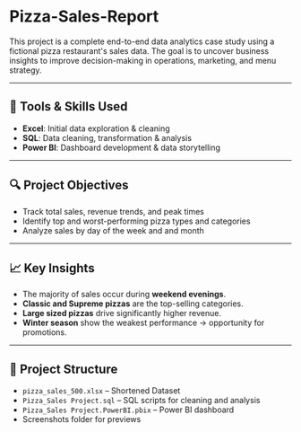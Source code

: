 # Pizza-Sales-Report

This project is a complete end-to-end data analytics case study using a fictional pizza restaurant's sales data. The goal is to uncover business insights to improve decision-making in operations, marketing, and menu strategy.

---

## 🧰 Tools & Skills Used
- **Excel**: Initial data exploration & cleaning
- **SQL**: Data cleaning, transformation & analysis
- **Power BI**: Dashboard development & data storytelling

---

## 🔍 Project Objectives

- Track total sales, revenue trends, and peak times
- Identify top and worst-performing pizza types and categories
- Analyze sales by day of the week and and month

---

## 📈 Key Insights

- The majority of sales occur during **weekend evenings**.
- **Classic and Supreme pizzas** are the top-selling categories.
- **Large sized pizzas** drive significantly higher revenue.
- **Winter season** show the weakest performance → opportunity for promotions.

---

## 📂 Project Structure
- `pizza_sales_500.xlsx` – Shortened Dataset
- `Pizza_Sales Project.sql` – SQL scripts for cleaning and analysis
- `Pizza_Sales Project.PowerBI.pbix` – Power BI dashboard
- Screenshots folder for previews
